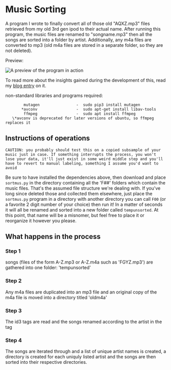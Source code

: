# Music Sorting

A program I wrote to finally convert all of those old "AQXZ.mp3" files retrieved from my old 3rd gen ipod to their actual name. After running this program, the music files are renamed to "songname.mp3" then all the songs are sorted into a folder by artist. Additionally, any m4a files are converted to mp3 (old m4a files are stored in a separate folder, so they are not deleted).

Preview:

![A preview of the program in action](https://github.com/Tclack88/blog/blob/gh-pages/assets/music-sort/sorting.gif?raw=true)

To read more about the insights gained during the development of this, read my [blog entry](https://tclack88.github.io/blog/code/2019/05/24/music-sort.html) on it.

non-standard libraries and programs required:
```
        mutagen                -  sudo pip3 install mutagen
       *avconv                 -  sudo apt-get install libav-tools
        ffmpeg                 -  sudo apt install ffmpeg
   \*avconv is deprecated for later versions of ubuntu, so ffmpeg replaces it
```

## Instructions of operations
`CAUTION: you probably should test this on a copied subsample of your music just in case. If something interrupts the process, you won't lose your data, it'll just exist in some weird middle step and you'll have to revert to manual labeling, something I assume you'd want to avoid`

Be sure to have installed the dependencies above, then download and place `sortmus.py` in the directory containing all the 'F##' folders which contain the music files. That's the assumed file structure we're dealing with. If you've long since deleted those and collected them elsewhere, just place the `sortmus.py` program in a directory with another directory you can call `F00` (or a favorite 2 digit number of your choice) then run it! In a matter of seconds it will all be renamed and sorted into a new folder called `tempunsorted`. At this point, that name will be a misnomer, but feel free to place it or reorganize it however you please.

## What happens in the process

### Step 1
songs (files of the form A-Z.mp3 or A-Z.m4a such as 'FGYZ.mp3') are gathered into one folder: 'tempunsorted'

### Step 2

Any m4a files are duplicated into an mp3 file and an original copy of the m4a file is moved into a directory titled 'oldm4a'

### Step 3
The id3 tags are read and the songs renamed according to the artist in the tag

### Step 4
The songs are iterated through and a list of unique artist names is created, a directory is created for each uniquly listed artist and the songs are then sorted into their respective directories.
